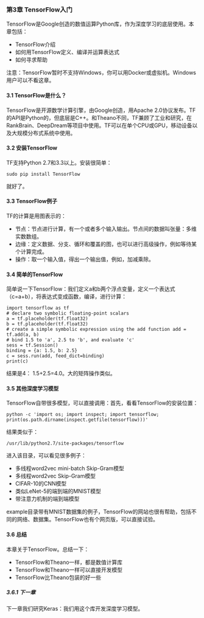 ### 第3章 TensorFlow入门

TensorFlow是Google创造的数值运算Python库，作为深度学习的底层使用。本章包括：

- TensorFlow介绍
- 如何用TensorFlow定义、编译并运算表达式
- 如何寻求帮助

注意：TensorFlow暂时不支持Windows，你可以用Docker或虚拟机。Windows用户可以不看这章。

#### 3.1 TensorFlow是什么？

TensorFlow是开源数学计算引擎，由Google创造，用Apache 2.0协议发布。TF的API是Python的，但底层是C++。和Theano不同，TF兼顾了工业和研究，在RankBrain、DeepDream等项目中使用。TF可以在单个CPU或GPU，移动设备以及大规模分布式系统中使用。

#### 3.2 安装TensorFlow

TF支持Python 2.7和3.3以上。安装很简单：

```
sudo pip install TensorFlow
```

就好了。

#### 3.3 TensorFlow例子

TF的计算是用图表示的：

- 节点：节点进行计算，有一个或者多个输入输出。节点间的数据叫张量：多维实数数组。
- 边缘：定义数据、分支、循环和覆盖的图，也可以进行高级操作，例如等待某个计算完成。
- 操作：取一个输入值，得出一个输出值，例如，加减乘除。

#### 3.4 简单的TensorFlow

简单说一下TensorFlow：我们定义a和b两个浮点变量，定义一个表达式（c=a+b），将表达式变成函数，编译，进行计算：

```
import tensorflow as tf
# declare two symbolic floating-point scalars
a = tf.placeholder(tf.float32)
b = tf.placeholder(tf.float32)
# create a simple symbolic expression using the add function add = tf.add(a, b)
# bind 1.5 to 'a', 2.5 to 'b', and evaluate 'c'
sess = tf.Session()
binding = {a: 1.5, b: 2.5}
c = sess.run(add, feed_dict=binding)
print(c)
```

结果是4： 1.5+2.5=4.0。大的矩阵操作类似。

#### 3.5 其他深度学习模型

TensorFlow自带很多模型，可以直接调用：首先，看看TensorFlow的安装位置：

```
python -c 'import os; import inspect; import tensorflow; print(os.path.dirname(inspect.getfile(tensorflow)))'
```

结果类似于：

```
/usr/lib/python2.7/site-packages/tensorflow
```

进入该目录，可以看见很多例子：

- 多线程word2vec mini-batch Skip-Gram模型
- 多线程word2vec Skip-Gram模型
- CIFAR-10的CNN模型
- 类似LeNet-5的端到端的MNIST模型
- 带注意力机制的端到端模型

example目录带有MNIST数据集的例子，TensorFlow的网站也很有帮助，包括不同的网络、数据集。TensorFlow也有个网页版，可以直接试验。

#### 3.6 总结

本章关于TensorFlow。总结一下：

- TensorFlow和Theano一样，都是数值计算库
- TensorFlow和Theano一样可以直接开发模型
- TensorFlow比Theano包装的好一些

##### 3.6.1 下一章

下一章我们研究Keras：我们用这个库开发深度学习模型。
